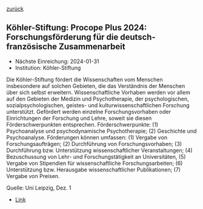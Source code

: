 [zurück](/funding/)

## Köhler-Stiftung: Procope Plus 2024: Forschungsförderung für die deutsch-französische Zusammenarbeit

* Nächste Einreichung: 2024-01-31
* Institution: Köhler-Stiftung

Die Köhler-Stiftung fördert die Wissenschaften vom Menschen insbesondere auf solchen Gebieten, die das Verständnis der Menschen über sich selbst erweitern. Wissenschaftliche Vorhaben werden vor allem auf den Gebieten der Medizin und Psychotherapie, der psychologischen, sozialpsychologischen, geistes- und kulturwissenschaftlichen Forschung unterstützt. Gefördert werden einzelne Forschungsvorhaben oder Einrichtungen der Forschung und Lehre, soweit sie diesen Förderschwerpunkten entsprechen. Förderschwerpunkte: (1) Psychoanalyse und psychodynamische Psychotherapie; (2) Geschichte und Psychoanalyse.
Förderungen können umfassen: (1) Vergabe von Forschungsaufträgen; (2) Durchführung von Forschungsvorhaben; (3) Durchführung bzw. Unterstützung wissenschaftlicher Veranstaltungen; (4) Bezuschussung von Lehr- und Forschungstätigkeit an Universitäten, (5) Vergabe von Stipendien für wissenschaftliche Forschungsarbeiten; (6) Unterstützung bzw. Herausgabe wissenschaftlicher Publikationen; (7) Vergabe von Preisen.

Quelle: Uni Leipzig, Dez. 1

* [Link](https://www.deutsches-stiftungszentrum.de/stiftungen/koehler-stiftung)